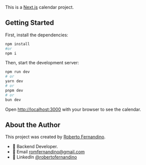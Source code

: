 This is a [Next.js](https://nextjs.org/) calendar project.

## Getting Started

First, install the dependencies:

```bash
npm install
#or
npm i
```

Then, start the development server:

```bash
npm run dev
# or
yarn dev
# or
pnpm dev
# or
bun dev
```

Open [http://localhost:3000](http://localhost:3000) with your browser to see the calendar.

## About the Author

This project was created by [Roberto Fernandino](https://github.com/roberto-fernandino).



- 🔧 Backend Developer.
- 📧 Email romfernandino@gmail.com
- 💼 LinkedIn [@robertofernandino](https://www.linkedin.com/in/robertofernandino/)
